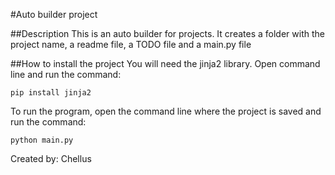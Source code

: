 #Auto builder project

##Description
This is an auto builder for projects. It creates a folder with the project name, a readme file, a TODO file and
a main.py file

##How to install the project
You will need the jinja2 library. Open command line and run the command:
```
pip install jinja2
```

To run the program, open the command line where the project is saved and run the command:
```
python main.py
```


Created by: Chellus
